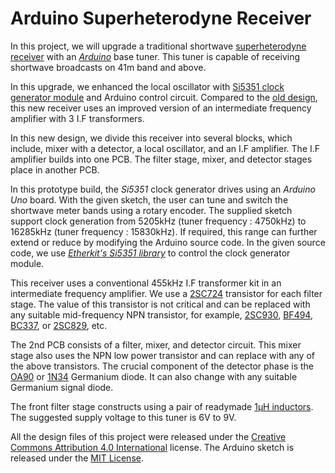 # Arduino Superheterodyne Receiver

In this project, we will upgrade a traditional shortwave [superheterodyne receiver](http://jayakody2000lk.blogspot.com/2015/03/two-transistor-superheterodyne.html) with an *[Arduino](https://store.arduino.cc/products/arduino-uno-rev3)* base tuner. This tuner is capable of receiving shortwave broadcasts on 41m band and above.

In this upgrade, we enhanced the local oscillator with [Si5351 clock generator module](https://s.click.aliexpress.com/e/_9iD0bV) and Arduino control circuit. Compared to the [old design](http://jayakody2000lk.blogspot.com/2015/03/two-transistor-superheterodyne.html), this new receiver uses an improved version of an intermediate frequency amplifier with 3 I.F transformers.

In this new design, we divide this receiver into several blocks, which include, mixer with a detector, a local oscillator, and an I.F amplifier. The I.F amplifier builds into one PCB. The filter stage, mixer, and detector stages place in another PCB.

In this prototype build, the *Si5351* clock generator drives using an *Arduino Uno* board. With the given sketch, the user can tune and switch the shortwave meter bands using a rotary encoder. The supplied sketch support clock generation from 5205kHz (tuner frequency : 4750kHz) to 16285kHz (tuner frequency : 15830kHz). If required, this range can further extend or reduce by modifying the Arduino source code. In the given source code, we use [*Etherkit's Si5351 library*](https://github.com/etherkit/Si5351Arduino) to control the clock generator module.

This receiver uses a conventional 455kHz I.F transformer kit in an intermediate frequency amplifier. We use a [2SC724](https://www.web-bcs.com/transistor/tc/2sc/2SC724.php) transistor for each filter stage. The value of this transistor is not critical and can be replaced with any suitable mid-frequency NPN transistor, for example, [2SC930](https://s.click.aliexpress.com/e/_9vi1D5), [BF494](https://s.click.aliexpress.com/e/_Ap8gur), [BC337](https://s.click.aliexpress.com/e/_9gRclD), or [2SC829](https://s.click.aliexpress.com/e/_ACedU7), etc.

The 2nd PCB consists of a filter, mixer, and detector circuit. This mixer stage also uses the NPN low power transistor and can replace with any of the above transistors. The crucial component of the detector phase is the [OA90](https://s.click.aliexpress.com/e/_AknfCT) or [1N34](https://s.click.aliexpress.com/e/_AdOUUn) Germanium diode. It can also change with any suitable Germanium signal diode. 

The front filter stage constructs using a pair of readymade [1µH inductors](https://s.click.aliexpress.com/e/_ApVWb9). The suggested supply voltage to this tuner is 6V to 9V. 

All the design files of this project were released under the [Creative Commons Attribution 4.0 International](https://creativecommons.org/licenses/by/4.0/) license. The Arduino sketch is released under the [MIT License](https://github.com/dilshan/arduino-superhet/blob/main/LICENSE). 

